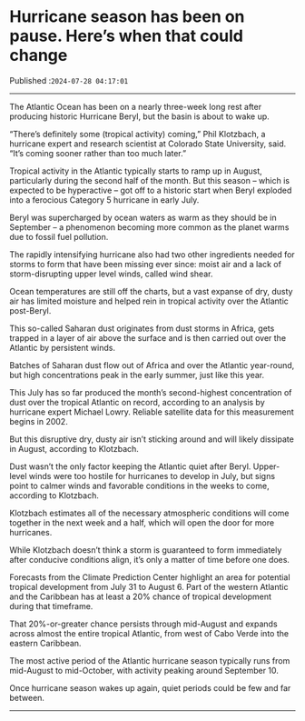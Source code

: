 # Hurricane season has been on pause. Here’s when that could change

Published :`2024-07-28 04:17:01`

---

The Atlantic Ocean has been on a nearly three-week long rest after producing historic Hurricane Beryl, but the basin is about to wake up.

“There’s definitely some (tropical activity) coming,” Phil Klotzbach, a hurricane expert and research scientist at Colorado State University, said. “It’s coming sooner rather than too much later.”

Tropical activity in the Atlantic typically starts to ramp up in August, particularly during the second half of the month. But this season – which is expected to be hyperactive – got off to a historic start when Beryl exploded into a ferocious Category 5 hurricane in early July.

Beryl was supercharged by ocean waters as warm as they should be in September – a phenomenon becoming more common as the planet warms due to fossil fuel pollution.

The rapidly intensifying hurricane also had two other ingredients needed for storms to form that have been missing ever since: moist air and a lack of storm-disrupting upper level winds, called wind shear.

Ocean temperatures are still off the charts, but a vast expanse of dry, dusty air has limited moisture and helped rein in tropical activity over the Atlantic post-Beryl.

This so-called Saharan dust originates from dust storms in Africa, gets trapped in a layer of air above the surface and is then carried out over the Atlantic by persistent winds.

Batches of Saharan dust flow out of Africa and over the Atlantic year-round, but high concentrations peak in the early summer, just like this year.

This July has so far produced the month’s second-highest concentration of dust over the tropical Atlantic on record, according to an analysis by hurricane expert Michael Lowry. Reliable satellite data for this measurement begins in 2002.

But this disruptive dry, dusty air isn’t sticking around and will likely dissipate in August, according to Klotzbach.

Dust wasn’t the only factor keeping the Atlantic quiet after Beryl. Upper-level winds were too hostile for hurricanes to develop in July, but signs point to calmer winds and favorable conditions in the weeks to come, according to Klotzbach.

Klotzbach estimates all of the necessary atmospheric conditions will come together in the next week and a half, which will open the door for more hurricanes.

While Klotzbach doesn’t think a storm is guaranteed to form immediately after conducive conditions align, it’s only a matter of time before one does.

Forecasts from the Climate Prediction Center highlight an area for potential tropical development from July 31 to August 6. Part of the western Atlantic and the Caribbean has at least a 20% chance of tropical development during that timeframe.

That 20%-or-greater chance persists through mid-August and expands across almost the entire tropical Atlantic, from west of Cabo Verde into the eastern Caribbean.

The most active period of the Atlantic hurricane season typically runs from mid-August to mid-October, with activity peaking around September 10.

Once hurricane season wakes up again, quiet periods could be few and far between.

---

